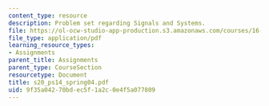```yaml
---
content_type: resource
description: Problem set regarding Signals and Systems.
file: https://ol-ocw-studio-app-production.s3.amazonaws.com/courses/16-01-unified-engineering-i-ii-iii-iv-fall-2005-spring-2006/9f35a04270bdec5f1a2c0e4f5a077809_s20_ps14_spring04.pdf
file_type: application/pdf
learning_resource_types:
- Assignments
parent_title: Assignments
parent_type: CourseSection
resourcetype: Document
title: s20_ps14_spring04.pdf
uid: 9f35a042-70bd-ec5f-1a2c-0e4f5a077809
---
```

